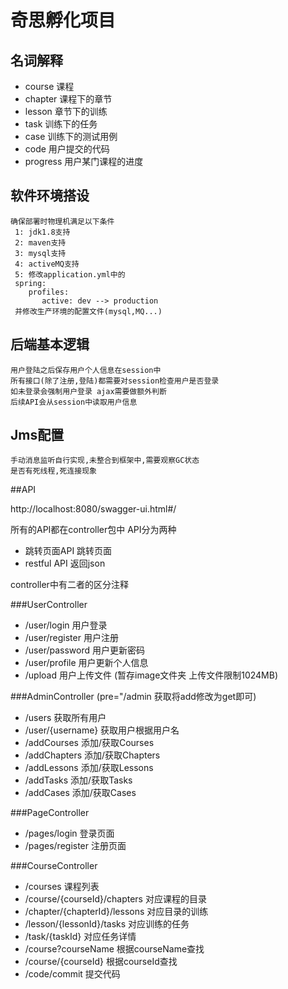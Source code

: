 # 奇思孵化项目

## 名词解释
* course   课程
* chapter  课程下的章节
* lesson   章节下的训练
* task     训练下的任务
* case     训练下的测试用例
* code     用户提交的代码
* progress 用户某门课程的进度

## 软件环境搭设
```shell
确保部署时物理机满足以下条件
 1: jdk1.8支持
 2: maven支持
 3: mysql支持
 4: activeMQ支持
 5: 修改application.yml中的
 spring:
    profiles:
       active: dev --> production
 并修改生产环境的配置文件(mysql,MQ...)
```

## 后端基本逻辑
```shell
用户登陆之后保存用户个人信息在session中
所有接口(除了注册,登陆)都需要对session检查用户是否登录
如未登录会强制用户登录 ajax需要做额外判断 
后续API会从session中读取用户信息
```

## Jms配置
```$xslt
手动消息监听自行实现,未整合到框架中,需要观察GC状态
是否有死线程,死连接现象
```
##API

http://localhost:8080/swagger-ui.html#/

所有的API都在controller包中
API分为两种
* 跳转页面API  跳转页面
* restful API 返回json 

controller中有二者的区分注释

###UserController
* /user/login          用户登录
* /user/register       用户注册
* /user/password       用户更新密码
* /user/profile        用户更新个人信息
* /upload              用户上传文件 (暂存image文件夹 上传文件限制1024MB)

###AdminController (pre="/admin 获取将add修改为get即可)
* /users                      获取所有用户
* /user/{username}            获取用户根据用户名
* /addCourses                 添加/获取Courses
* /addChapters                添加/获取Chapters
* /addLessons                 添加/获取Lessons   
* /addTasks                   添加/获取Tasks
* /addCases                   添加/获取Cases

###PageController
* /pages/login    登录页面 
* /pages/register 注册页面

###CourseController
* /courses                     课程列表
* /course/{courseId}/chapters  对应课程的目录
* /chapter/{chapterId}/lessons 对应目录的训练
* /lesson/{lessonId}/tasks     对应训练的任务
* /task/{taskId}               对应任务详情
* /course?courseName           根据courseName查找
* /course/{courseId}           根据courseId查找
* /code/commit                 提交代码
